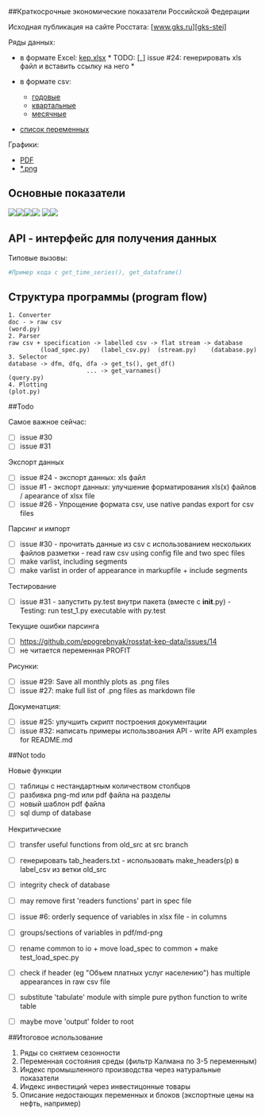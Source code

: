 ##Краткосрочные экономические показатели Российской Федерации  

Исходная публикация на сайте Росстата: [www.gks.ru][gks-stei] 

Ряды данных: 
- в формате Excel: [kep.xlsx][kep-at-git] * TODO: [_] issue #24: генерировать xls файл и вставить ссылку на него *
- в формате csv: 
  - [годовые](https://raw.githubusercontent.com/epogrebnyak/rosstat-kep-data/master/src/output/data_annual.txt) 
  - [квартальные](https://raw.githubusercontent.com/epogrebnyak/rosstat-kep-data/master/src/output/data_qtr.txt)
  - [месячные](https://raw.githubusercontent.com/epogrebnyak/rosstat-kep-data/master/src/output/data_monthly.txt) 

- [список переменных](https://raw.githubusercontent.com/epogrebnyak/rosstat-kep-data/master/src/output/varnames.md)

Графики:
- [PDF](https://github.com/epogrebnyak/rosstat-kep-data/blob/master/src/output/monthly.pdf)
- [*.png](https://github.com/epogrebnyak/rosstat-kep-data/blob/master/src/output/images.md)

[kep-at-git]: https://github.com/epogrebnyak/rosstat-kep-data/blob/master/src2/output/kep.xlsx?raw=true
[gks-stei]: http://www.gks.ru/wps/wcm/connect/rosstat_main/rosstat/ru/statistics/publications/catalog/doc_1140080765391


## Основные показатели

![](src/output/png/CPI_rog.png)![](src/output/png/IND_PROD_yoy.png)![](src/output/png/I_yoy.png)![](src/output/png/RUR_USD_eop.png)
![](src/output/png/SOC_UNEMPLOYMENT_percent.png)![](src/output/png/SOC_WAGE_rub.png)

## API - интерфейс для получения данных

Типовые вызовы:
```python
#Пример кода с get_time_series(), get_dataframe()
```

## Структура программы (program flow)
```
1. Converter
doc - > raw csv
(word.py)
2. Parser
raw csv + specification -> labelled csv -> flat stream -> database
         (load_spec.py)   (label_csv.py)  (stream.py)    (database.py)
3. Selector
database -> dfm, dfq, dfa -> get_ts(), get_df()
                      ... -> get_varnames()   
(query.py)
4. Plotting
(plot.py)
```

##Todo

Самое важное сейчас:
- [ ] issue #30
- [ ] issue #31
 
Экспорт данных
- [ ] issue #24 - экспорт данных: xls файл
- [ ] issue  #1 - экспорт данных: улучшение форматирования xls(x) файлов / apearance of xlsx file
- [ ] issue #26 - Упрощение формата csv, use native pandas export for csv files
 
Парсинг и импорт 
- [ ] issue #30 - прочитать данные из csv c иcпользованием нескольких файлов разметки - read raw csv using config file and two spec files 
- [ ] make varlist, including segments
- [ ] make varlist in order of appearance in markupfile + include segments

Тестирование
- [ ] issue #31 - запустить py.test внутри пакета (вместе c __init__.py) - Testing: run test_1.py executable with py.test 

Текущие ошибки парсинга 
- [ ] https://github.com/epogrebnyak/rosstat-kep-data/issues/14 
- [ ] не читается переменная PROFIT

Рисунки:
- [ ] issue #29: Save all monthly plots as .png files 
- [ ] issue #27: make full list of .png files as markdown file 

Докуменатция:
- [ ] issue #25: улучшить скрипт построения документации
- [ ] issue #32: написать примеры использвоания API - write API examples for README.md

##Not todo

Новые функции
- [ ] таблицы с нестандартным количеством столбцов
- [ ] разбивка png-md или pdf файла на разделы
- [ ] новый шаблон pdf файла
- [ ] sql dump of database

Некритические
- [ ] transfer useful functions from old_src at src branch
- [ ] генерировать tab_headers.txt - использовать make_headers(p) в label_csv из ветки old_src
- [ ] integrity check of database
- [ ] may remove first 'readers functions' part in spec file
- [ ] issue #6: orderly sequence of variables in xlsx file - in columns
- [ ] groups/sections of variables in pdf/md-png
- [ ] rename common to io +  move load_spec to common + make test_load_spec.py
- [ ] check if header (eg "Объем платных услуг населению") has multiple appearances in raw csv file 
- [ ] substitute 'tabulate' module with simple pure python function to write table
- [ ] maybe move 'output' folder to root  


##Итоговое использование
1. Ряды со снятием сезонности
2. Переменная состояния среды (фильтр Калмана по 3-5 переменным)
3. Индекс промышленного производства через натуральные показатели
4. Индекс инвестиций через инвестицонные товары 
5. Описание недостающих переменных и блоков (экспортные цены на нефть, например)
